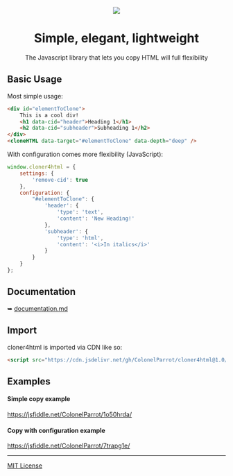 <p align="center">
  <img src="https://user-images.githubusercontent.com/65585002/118021202-f9721880-b328-11eb-8610-3ea9eda15e25.png">
  <br/>
  <h1 align="center">Simple, elegant, lightweight</h1>
  <p align="center">The Javascript library that lets you copy HTML will full flexibility</p>
</p>

##  Basic Usage

Most simple usage:

```html
<div id="elementToClone">
    This is a cool div!
    <h1 data-cid="header">Heading 1</h1>
    <h2 data-cid="subheader">Subheading 1</h2>
</div>
<cloneHTML data-target="#elementToClone" data-depth="deep" />
```
With configuration comes more flexibility (JavaScript):

```javascript
window.cloner4html = {
    settings: {
        'remove-cid': true
    },
    configuration: {
        "#elementToClone": {
            'header': {
                'type': 'text',
                'content': 'New Heading!'
            },
            'subheader': {
                'type': 'html',
                'content': '<i>In italics</i>'
            }
        }
    }
};
```

## Documentation

➥ [documentation.md](https://github.com/ColonelParrot/cloner4html/blob/main/docs/documentation.md)

## Import

cloner4html is imported via CDN like so:

```html
<script src="https://cdn.jsdelivr.net/gh/ColonelParrot/cloner4html@1.0/src/script.min.js"></script>
```

## Examples

#### Simple copy example

https://jsfiddle.net/ColonelParrot/1o50hrda/

#### Copy with configuration example

https://jsfiddle.net/ColonelParrot/7trapg1e/

<hr>

[MIT License](https://github.com/ColonelParrot/cloner4html/blob/main/LICENSE)
